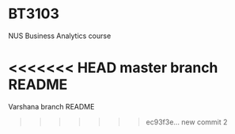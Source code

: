 # BT3103
  
NUS Business Analytics course


<<<<<<< HEAD
master branch README
=======
Varshana branch README
>>>>>>> ec93f3e... new commit 2
